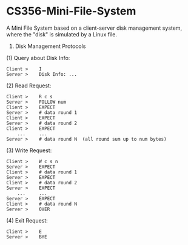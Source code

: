# CS356-Mini-File-System

A Mini File System based on a client-server disk management system, where the "disk" is simulated by a Linux file.


1. Disk Management Protocols

(1) Query about Disk Info:

	Client >	I
	Server >	Disk Info: ...

(2) Read Request:

	Client >	R c s
	Server >	FOLLOW num
    Client >    EXPECT
	Server >	# data round 1
    Client >    EXPECT
	Server > 	# data round 2
    Client >    EXPECT
		...		...
	Server >	# data round N	(all round sum up to num bytes)

(3) Write Request:

	Client >	W c s n
	Server >	EXPECT
	Client >	# data round 1
	Server >	EXPECT
	Client > 	# data round 2
	Server >	EXPECT
		...		...
	Server >	EXPECT
	Client >	# data round N
	Server >	OVER

(4) Exit Request:

	Client >	E
	Server >	BYE
